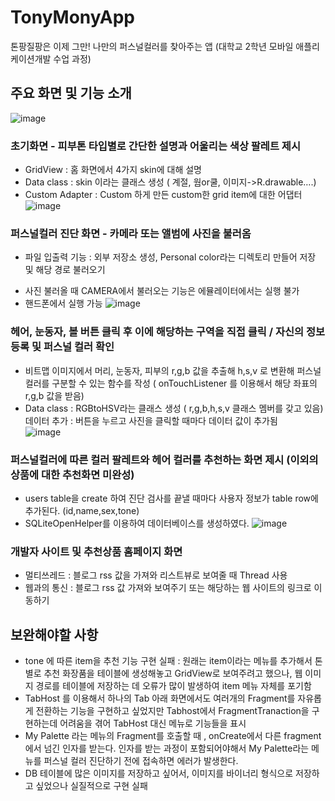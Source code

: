 # TonyMonyApp
톤팡질팡은 이제 그만! 나만의 퍼스널컬러를 찾아주는 앱 (대학교 2학년 모바일 애플리케이션개발 수업 과정)

## 주요 화면 및 기능 소개 
![image](https://user-images.githubusercontent.com/48663295/77520748-003f9100-6ec5-11ea-910d-ef69234e6129.png)
### 초기화면 - 피부톤 타입별로 간단한 설명과 어울리는 색상 팔레트 제시 
- GridView : 홈 화면에서 4가지  skin에 대해 설명
- Data class : skin 이라는 클래스 생성
( 계절, 웜or쿨, 이미지->R.drawable….)
- Custom Adapter : Custom 하게 만든 custom한 grid item에 대한 어댑터
![image](https://user-images.githubusercontent.com/48663295/77520895-39780100-6ec5-11ea-8123-55d01461dea2.png)
### 퍼스널컬러 진단 화면 - 카메라 또는 앨범에 사진을 불러옴
- 파일 입출력 기능 : 외부 저장소 생성, Personal color라는 디렉토리 만들어 저장 및 해당 경로 불러오기
* 사진 불러올 때 CAMERA에서 불러오는 기능은 에뮬레이터에서는 실행 불가
* 핸드폰에서 실행 가능
![image](https://user-images.githubusercontent.com/48663295/77520936-47c61d00-6ec5-11ea-99ba-7d6ecbb368b2.png)
### 헤어, 눈동자, 볼 버튼 클릭 후 이에 해당하는 구역을 직접 클릭 / 자신의 정보 등록 및 퍼스널 컬러 확인
- 비트맵 이미지에서 머리, 눈동자, 피부의 r,g,b 값을 추출해 h,s,v 로 변환해 퍼스널컬러를 구분할 수 있는 함수를 작성
( onTouchListener 를 이용해서 해당 좌표의 r,g,b 값을 받음)
- Data class : RGBtoHSV라는 클래스 생성
( r,g,b,h,s,v 클래스 멤버를 갖고 있음)
데이터 추가 : 버튼을 누르고 사진을 클릭할 때마다  데이터 값이 추가됨  
![image](https://user-images.githubusercontent.com/48663295/77521169-97a4e400-6ec5-11ea-9305-1dd380f0cf8e.png)
### 퍼스널컬러에 따른 컬러 팔레트와 헤어 컬러를 추천하는 화면 제시 (이외의 상품에 대한 추천화면 미완성)
- users table을 create 하여 진단 검사를 끝낼 때마다 사용자 정보가 table row에 추가된다. (id,name,sex,tone)
- SQLiteOpenHelper를 이용하여 데이터베이스를 생성하였다.
![image](https://user-images.githubusercontent.com/48663295/77522392-8a88f480-6ec7-11ea-9659-e22a18a63e72.png)
### 개발자 사이트 및 추천상품 홈페이지 화면 
- 멀티쓰레드  : 블로그 rss 값을 가져와 리스트뷰로 보여줄 때 Thread 사용
- 웹과의 통신 : 블로그 rss 값 가져와 보여주기 또는 해당하는 웹 사이트의 링크로 이동하기

## 보완해야할 사항
- tone 에 따른 item을 추천 기능 구현 실패  : 원래는 item이라는 메뉴를 추가해서 톤별로 추천 화장품을 테이블에 생성해놓고 GridView로 보여주려고 했으나, 웹 이미지 경로를 테이블에 저장하는 데 오류가 많이 발생하여 item 메뉴 자체를 포기함
- TabHost 를 이용해서 하나의 Tab 아래 화면에서도 여러개의 Fragment를 자유롭게 전환하는 기능을 구현하고 싶었지만 Tabhost에서  FragmentTranaction을 구현하는데 어려움을 겪어 TabHost 대신 메뉴로 기능들을 표시
- My Palette 라는 메뉴의 Fragment를 호출할 때 , onCreate에서 다른 fragment에서 넘긴 인자를 받는다. 인자를 받는 과정이 포함되어야해서 My Palette라는 메뉴를 퍼스널 컬러 진단하기 전에 접속하면 에러가 발생한다. 
- DB 테이블에 많은 이미지를 저장하고 싶어서, 이미지를 바이너리 형식으로 저장하고 싶었으나 실질적으로 구현 실패

